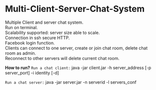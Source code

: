# Multi-Client-Server-Chat-System

Multiple Client and server chat system.  
Run on terminal.  
Scalability supported: server size able to scale.  
Connection in ssh secure HTTP.  
Facebook login function.   
Clients can connect to one server, create or join chat room, delete chat room as admin.  
Reconnect to other servers will delete current chat room.  

**How to run?**
`Run a chat client:`
  java -jar client.jar -h server_address [-p server_port] -i identity [-d]

`Run a chat server:`
  java -jar server.jar -n serverid -l servers_conf
